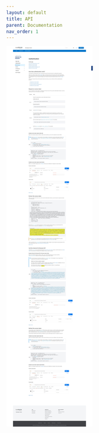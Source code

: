 ```yaml
---
layout: default
title: API
parent: Documentation
nav_order: 1
---
```



![Alt Text](docs/assets/InternetOnDemand_authentication.png)
